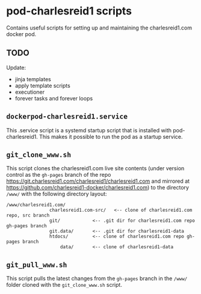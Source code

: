 # pod-charlesreid1 scripts

Contains useful scripts for setting up and maintaining
the charlesreid1.com docker pod.

## TODO

Update:

- jinja templates
- apply template scripts
- executioner
- forever tasks and forever loops


## `dockerpod-charlesreid1.service`

This .service script is a systemd startup script that
is installed with pod-charlesreid1. This makes it 
possible to run the pod as a startup service.

## `git_clone_www.sh`

This script clones the charlesreid1.com live site contents
(under version control as the `gh-pages` branch of the
repo <https://git.charlesreid1.com/charlesreid1/charlesreid1.com>
and mirrored at 
<https://github.com/charlesreid1-docker/charlesreid1.com>)
to the directory `/www/` with the following directory
layout:

```
/www/charlesreid1.com/
                charlesreid1.com-src/   <-- clone of charlesreid1.com repo, src branch
                git/            <-- .git dir for charlesreid1.com repo gh-pages branch
                git.data/       <-- .git dir for charlesreid1-data
                htdocs/         <-- clone of charlesreid1.com repo gh-pages branch
                    data/       <-- clone of charlesreid1-data
```

## `git_pull_www.sh`

This script pulls the latest changes from the
`gh-pages` branch in the `/www/` folder cloned
with the `git_clone_www.sh` script.

